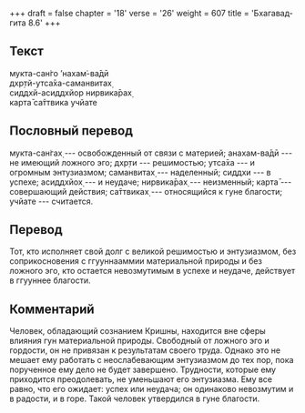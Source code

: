 +++
draft = false
chapter = '18'
verse = '26'
weight = 607
title = 'Бхагавад-гита 8.6'
+++
## Текст

мукта-сан̇го ’нахам̇-ва̄дӣ  
дхр̣тй-утса̄ха-саманвитах̣  
сиддхй-асиддхйор нирвика̄рах̣  
карта̄ са̄ттвика учйате

## Пословный перевод

мукта-сан̇гах̣ --- освобожденный от связи с материей; анахам-ва̄дӣ --- не
имеющий ложного эго; дхр̣ти --- решимостью; утса̄ха --- и огромным
энтузиазмом; саманвитах̣ --- наделенный; сиддхи --- в успехе; асиддхйох̣
--- и неудаче; нирвика̄рах̣ --- неизменный; карта̄ --- совершающий
действия; са̄ттвиках̣ --- относящийся к гуне благости; учйате ---
считается.

## Перевод

Тот, кто исполняет свой долг с великой решимостью и энтузиазмом, без
соприкосновения с ггууннааммии материальной природы и без ложного эго,
кто остается невозмутимым в успехе и неудаче, действует в ггууннее
благости.

## Комментарий

Человек, обладающий сознанием Кришны, находится вне сферы влияния гун
материальной природы. Свободный от ложного эго и гордости, он не
привязан к результатам своего труда. Однако это не мешает ему работать с
неослабевающим энтузиазмом до тех пор, пока порученное ему дело не будет
завершено. Трудности, которые ему приходится преодолевать, не уменьшают
его энтузиазма. Ему все равно, что его ожидает: успех или неудача; он
одинаково невозмутим и в радости, и в горе. Такой человек утвердился в
гуне благости.
